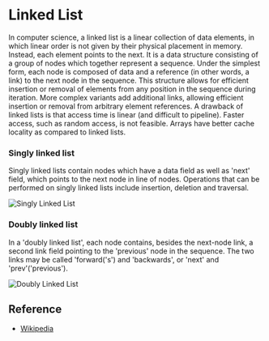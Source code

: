 # Linked List

In computer science, a linked list is a linear collection of data elements, in which linear order is not given by their physical placement in memory. Instead, each element points to the next. It is a data structure consisting of a group of nodes which together represent a sequence. Under the simplest form, each node is composed of data and a reference (in other words, a link) to the next node in the sequence. This structure allows for efficient insertion or removal of elements from any position in the sequence during iteration. More complex variants add additional links, allowing efficient insertion or removal from arbitrary element references. A drawback of linked lists is that access time is linear (and difficult to pipeline). Faster access, such as random access, is not feasible. Arrays have better cache locality as compared to linked lists.

### Singly linked list

Singly linked lists contain nodes which have a data field as well as 'next' field, which points to the next node in line of nodes. Operations that can be performed on singly linked lists include insertion, deletion and traversal.

![Singly Linked List](https://upload.wikimedia.org/wikipedia/commons/thumb/6/6d/Singly-linked-list.svg/816px-Singly-linked-list.svg.png)


### Doubly linked list

In a 'doubly linked list', each node contains, besides the next-node link, a second link field pointing to the 'previous' node in the sequence. The two links may be called 'forward('s') and 'backwards', or 'next' and 'prev'('previous').

![Doubly Linked List](https://upload.wikimedia.org/wikipedia/commons/thumb/5/5e/Doubly-linked-list.svg/1220px-Doubly-linked-list.svg.png)

## Reference

- [Wikipedia](https://en.wikipedia.org/wiki/Linked_list)
